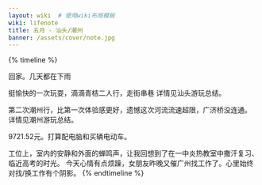 ```yaml
---
layout: wiki  # 使用wiki布局模板
wiki: lifenote
title: 五月 - 汕头/潮州
banner: /assets/cover/note.jpg
---
```


{% timeline %}
<!-- node 2024.4.30-5.05 五一劳动节 -->
回家。几天都在下雨
<!-- node 2024.5.18-5.19 汕头游玩 -->
挺愉快的一次玩耍，滴滴青桔二人行，走街串巷
详情见汕头游玩总结。
<!-- node 2024.5.25-5.26 潮州游玩 -->
第二次潮州行，比第一次体验感更好，遗憾这次河流流速超限，广济桥没连通。
详情见潮州游玩总结。
<!-- node 2024.5.29 公司的人才补租资金到账啦！ -->
9721.52元。打算配电脑和买辆电动车。
<!-- node 2024.5.30 -->
工位上，室内的安静和外面的蝉鸣声，让我回想到了在一中炎热教室中撒汗复习、临近高考的时光。
今天心情有点烦躁，女朋友昨晚又催广州找工作了。心里始终对找/换工作有个阴影。
{% endtimeline %}
